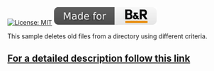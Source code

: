 [![License: MIT](https://img.shields.io/badge/License-MIT-yellow.svg)](https://opensource.org/licenses/MIT)
[![Made For B&R](https://github.com/hilch/BandR-badges/blob/main/Made-For-BrAutomation.svg)](https://www.br-automation.com)

This sample deletes old files from a directory using different criteria.

## [**For a detailed description follow this link**](https://br-automation-community.github.io/mappCleanUp/)
